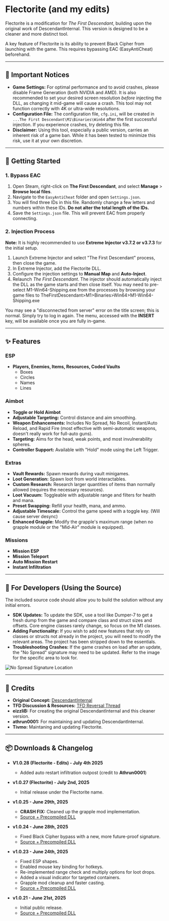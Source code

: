 # Flectorite (and my edits)

Flectorite is a modification for *The First Descendant*, building upon the original work of DescendantInternal. This version is designed to be a cleaner and more distinct tool.

A key feature of Flectorite is its ability to prevent Black Cipher from launching with the game. This requires bypassing EAC (EasyAntiCheat) beforehand.

---

## 🛑 Important Notices

* **Game Settings:** For optimal performance and to avoid crashes, please disable Frame Generation (both NVIDIA and AMD). It is also recommended to set your desired screen resolution *before* injecting the DLL, as changing it mid-game will cause a crash. This tool may not function correctly with 4K or ultra-wide resolutions.
* **Configuration File:** The configuration file, `cfg.ini`, will be created in `...The First Descendant\M1\Binaries\Win64` after the first successful injection. If you experience crashes, try deleting this file.
* **Disclaimer:** Using this tool, especially a public version, carries an inherent risk of a game ban. While it has been tested to minimize this risk, use it at your own discretion.

---

## 🚀 Getting Started

### 1. Bypass EAC

1.  Open Steam, right-click on **The First Descendant**, and select **Manage** > **Browse local files**.
2.  Navigate to the `EasyAntiCheat` folder and open `Settings.json`.
3.  You will find three IDs in this file. Randomly change a few letters and numbers within these IDs. **Do not alter the total length of the IDs.**
4.  Save the `Settings.json` file. This will prevent EAC from properly connecting.

### 2. Injection Process

**Note:** It is highly recommended to use **Extreme Injector v3.7.2 or v3.7.3** for the initial setup.

1.  Launch Extreme Injector and select "The First Descendant" process, then close the game.
2.  In Extreme Injector, add the Flectorite DLL.
3.  Configure the injection settings to **Manual Map** and **Auto-Inject**.
4.  Relaunch *The First Descendant*. The injector should automatically inject the DLL as the game starts and then close itself. You may need to pre-select M1-Win64-Shipping.exe from the processes by browsing your game files to TheFirstDescendant>M1>Binaries>Win64>M1-Win64-Shipping.exe

You may see a "disconnected from server" error on the title screen; this is normal. Simply try to log in again. The menu, accessed with the **INSERT** key, will be available once you are fully in-game.

---

## ✨ Features

### ESP
* **Players, Enemies, Items, Resources, Coded Vaults**
    * Boxes
    * Circles
    * Names
    * Lines

### Aimbot
* **Toggle or Hold Aimbot**
* **Adjustable Targeting:** Control distance and aim smoothing.
* **Weapon Enhancements:** Includes No Spread, No Recoil, Instant/Auto Reload, and Rapid Fire (most effective with semi-automatic weapons, doesn't really work for full-auto guns).
* **Targeting:** Aims for the head, weak points, and most invulnerability spheres.
* **Controller Support:** Available with "Hold" mode using the Left Trigger.

### Extras
* **Vault Rewards:** Spawn rewards during vault minigames.
* **Loot Generation:** Spawn loot from world interactables.
* **Custom Research:** Research larger quantities of items than normally allowed (requires the necessary resources).
* **Loot Vacuum:** Toggleable with adjustable range and filters for health and mana.
* **Preset Swapping:** Refill your health, mana, and ammo.
* **Adjustable Timescale:** Control the game speed with a toggle key. (Will cause server desync)
* **Enhanced Grapple:** Modify the grapple's maximum range (when no grapple module or the "Mid-Air" module is equipped).

### Missions
* **Mission ESP**
* **Mission Teleport**
* **Auto Mission Restart**
* **Instant Infiltration**

---

## 🔧 For Developers (Using the Source)

The included source code should allow you to build the solution without any initial errors.

* **SDK Updates:** To update the SDK, use a tool like Dumper-7 to get a fresh dump from the game and compare class and struct sizes and offsets. Core engine classes rarely change, so focus on the M1 classes.
* **Adding Functionality:** If you wish to add new features that rely on classes or structs not already in the project, you will need to modify the relevant areas. The project has been stripped down to the essentials.
* **Troubleshooting Crashes:** If the game crashes on load after an update, the "No Spread" signature may need to be updated. Refer to the image for the specific area to look for.

![No Spread Signature Location](https://i.imgur.com/84pW6Tq.jpeg)

---

## 📜 Credits

* **Original Concept:** [DescendantInternal](https://www.unknowncheats.me/forum/other-fps-games/658547-descendantinternal-descendant.html)
* **TFD Discussion & Resources:** [TFD Reversal Thread](https://www.unknowncheats.me/forum/other-fps-games/602336-descendant-reversal-structs-offsets.html)
* **eizzliB:** For creating the original DescendantInternal and this cleaner version.
* **athrun0001:** For maintaining and updating DescendantInternal.
* **Tivmo:** Maintaning and updating Flectorite.

---

## 📦 Downloads & Changelog

* **V1.0.28 (Flectorite - Edits) - July 4th 2025**
    * Added auto restart infiltration outpost (credit to **Athrun0001**)
      
* **v1.0.27 (Flectorite) - July 2nd, 2025**
    * Initial release under the Flectorite name.

* **v1.0.25 - June 29th, 2025**
    * **CRASH FIX:** Cleaned up the grapple mod implementation.
    * [Source + Precompiled DLL](https://www.unknowncheats.me/forum/downloads.php?do=file&id=50266)

* **v1.0.24 - June 28th, 2025**
    * Fixed Black Cipher bypass with a new, more future-proof signature.
    * [Source + Precompiled DLL](https://www.unknowncheats.me/forum/downloads.php?do=file&id=50257)

* **v1.0.23 - June 24th, 2025**
    * Fixed ESP shapes.
    * Enabled mouse key binding for hotkeys.
    * Re-implemented range check and multiply options for loot drops.
    * Added a visual indicator for targeted containers.
    * Grapple mod cleanup and faster casting.
    * [Source + Precompiled DLL](https://www.unknowncheats.me/forum/downloads.php?do=file&id=50208)

* **v1.0.21 - June 21st, 2025**
    * Initial public release.
    * [Source + Precompiled DLL](https://www.unknowncheats.me/forum/downloads.php?do=file&id=50174)
